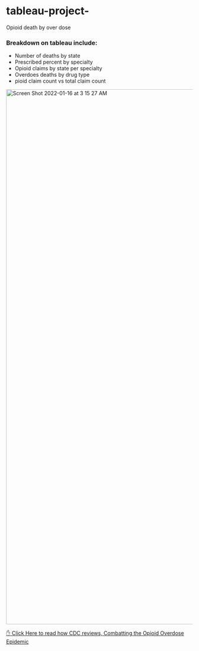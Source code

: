 # tableau-project-
Opioid death by over dose

### Breakdown on tableau include:
- Number of deaths by state
- Prescribed percent by specialty
- Opioid claims by state per specialty
- Overdoes deaths by drug type
- pioid claim count vs total claim count

<img width="1440" alt="Screen Shot 2022-01-16 at 3 15 27 AM" src="https://user-images.githubusercontent.com/92557120/149654105-63bcfc85-9b15-4bb6-9dce-3605f6935aac.png">





<a href="https://www.cdc.gov/opioids/basics/epidemic.html">✋ Click Here to read how CDC reviews, Combatting the Opioid Overdose Epidemic</a> 




